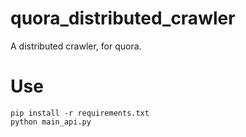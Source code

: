 # quora_distributed_crawler 
A distributed crawler, for quora.
# Use
```
pip install -r requirements.txt
python main_api.py
```
